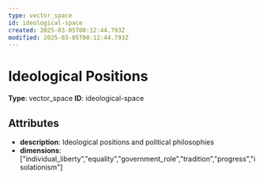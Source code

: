 ```yaml
---
type: vector_space
id: ideological-space
created: 2025-03-05T00:12:44.793Z
modified: 2025-03-05T00:12:44.793Z
---
```


# Ideological Positions

**Type**: vector_space
**ID**: ideological-space

## Attributes

- **description**: Ideological positions and political philosophies
- **dimensions**: ["individual_liberty","equality","government_role","tradition","progress","isolationism"]

